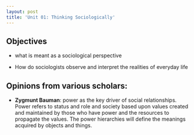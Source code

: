 ```yaml
---
layout: post
title: 'Unit 01: Thinking Sociologically'
---
```


## Objectives

- what is meant as a sociological perspective

- How do sociologists observe and interpret the realities of everyday life

## Opinions from various scholars:

- **Zygmunt Bauman**: power as the key driver of social relationships. Power refers to status and role and society based upon values created and maintained by those who have power and the resources to propagate the values. The power hierarchies will define the meanings acquired by objects and things. 



